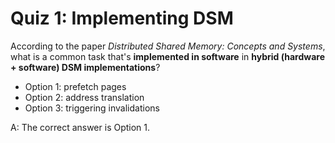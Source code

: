 # Quiz 1: Implementing DSM

According to the paper _Distributed Shared Memory: Concepts and Systems_, what is a common task that's **implemented in software** in **hybrid (hardware + software) DSM implementations**?

- Option 1: prefetch pages
- Option 2: address translation
- Option 3: triggering invalidations

A: The correct answer is Option 1.
